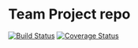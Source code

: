 # Team Project repo
[![Build Status](https://travis-ci.com/gcivil-nyu-org/fall2019-cs-gy-6063-team-stellar.svg?branch=develop)](https://travis-ci.com/gcivil-nyu-org/fall2019-cs-gy-6063-team-stellar)
[![Coverage Status](https://coveralls.io/repos/github/gcivil-nyu-org/fall2019-cs-gy-6063-team-stellar/badge.svg?branch=develop)](https://coveralls.io/github/gcivil-nyu-org/fall2019-cs-gy-6063-team-stellar?branch=develop)